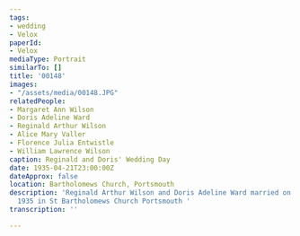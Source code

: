 ```yaml
---
tags:
- wedding
- Velox
paperId:
- Velox
mediaType: Portrait
similarTo: []
title: '00148'
images:
- "/assets/media/00148.JPG"
relatedPeople:
- Margaret Ann Wilson
- Doris Adeline Ward
- Reginald Arthur Wilson
- Alice Mary Valler
- Florence Julia Entwistle
- William Lawrence Wilson
caption: Reginald and Doris' Wedding Day
date: 1935-04-21T23:00:00Z
dateApprox: false
location: Bartholomews Church, Portsmouth
description: 'Reginald Arthur Wilson and Doris Adeline Ward married on the 22 April
  1935 in St Bartholomews Church Portsmouth '
transcription: ''

---
```


